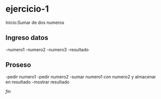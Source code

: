 # ejercicio-1
Inicio:Sumar de dos numeros

## Ingreso datos

-numero1
-numero2
-numero3
-resultado 

## Proseso

-pedir numero1
-pedir numero2
-sumar numero1 con numero2 y almacenar en resultado
-mostrar resultado

*fin*